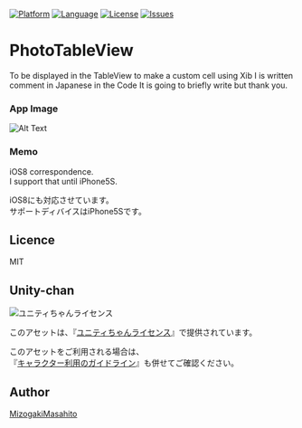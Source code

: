 [![Platform](http://img.shields.io/badge/platform-ios-blue.svg?style=flat
)](https://developer.apple.com/iphone/index.action)
[![Language](http://img.shields.io/badge/language-Objective–C-brightgreen.svg?style=flat
)](https://developer.apple.com/jp/documentation/)
[![License](http://img.shields.io/badge/license-MIT-lightgrey.svg?style=flat
)](http://mit-license.org)
[![Issues](https://img.shields.io/github/issues/MMasahito/MotionGraph.svg?style=flat
)](https://github.com/MMasahito/MotionGraph/issues?state=open)

# PhotoTableView
To be displayed in the TableView to make a custom cell using Xib
I is written comment in Japanese in the Code 
It is going to briefly write but thank you.


### App Image ###
![Alt Text](https://github.com/MMasahito/PhotoTableView/blob/master/image.gif)  

### Memo ###
iOS8 correspondence.  
I support that until iPhone5S.  

iOS8にも対応させています。  
サポートディバイスはiPhone5Sです。

## Licence

MIT

## Unity-chan

<div><img src="http://unity-chan.com/images/imageLicenseLogo.png" alt="ユニティちゃんライセンス"><p>  
このアセットは、『<a href="http://unity-chan.com/contents/license_jp/" target="_blank">ユニティちゃんライセンス</a>』で提供されています。<p>

このアセットをご利用される場合は、  
『<a href="http://unity-chan.com/contents/guideline/" target="_blank">キャラクター利用のガイドライン</a>』も併せてご確認ください。</p></div>

## Author

[MizogakiMasahito](https://github.com/MMasahito)

